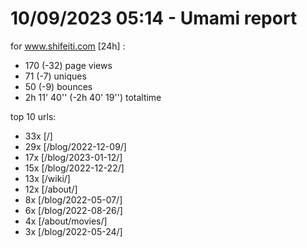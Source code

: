 # 10/09/2023 05:14 - Umami report
for www.shifeiti.com [24h] :

 - 170 (-32) page views
 - 71 (-7) uniques
 - 50 (-9) bounces
 - 2h 11' 40'' (-2h 40' 19'') totaltime


top 10 urls:
 - 33x [/]
 - 29x [/blog/2022-12-09/]
 - 17x [/blog/2023-01-12/]
 - 15x [/blog/2022-12-22/]
 - 13x [/wiki/]
 - 12x [/about/]
 - 8x [/blog/2022-05-07/]
 - 6x [/blog/2022-08-26/]
 - 4x [/about/movies/]
 - 3x [/blog/2022-05-24/]


